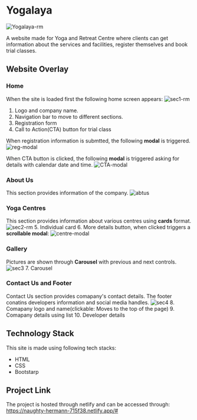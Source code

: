# Yogalaya
![Yogalaya-rm](https://user-images.githubusercontent.com/86565216/132538541-8095557c-ce9a-45fd-b08e-2bb36f28fa45.png)

A website made for Yoga and Retreat Centre where clients can get information about the services and facilities, register themselves and book trial classes.

## Website Overlay
### Home
When the site is loaded first the following home screen appears:
![sec1-rm](https://user-images.githubusercontent.com/86565216/132651309-c9464c1c-ce04-4d68-bd21-563014dd57d2.jpg)
1. Logo and company name.
2. Navigation bar to move to different sections.
3. Registration form
4. Call to Action(CTA) button for trial class

When registration information is submtted, the following **modal** is triggered.
![reg-modal](https://user-images.githubusercontent.com/86565216/132651974-4a105bf4-78d2-40ed-a634-38306af88f63.png)

When CTA button is clicked, the following **modal** is triggered asking for details with calendar date and time.
![CTA-modal](https://user-images.githubusercontent.com/86565216/132813427-87656487-a6df-42ed-9498-39532d361045.png)


### About Us
This section provides information of the company.
![abtus](https://user-images.githubusercontent.com/86565216/132652650-be70a383-8c78-41aa-bbab-56f9dba96785.png)

### Yoga Centres
This section provides information about various centres using **cards** format.
![sec2-rm](https://user-images.githubusercontent.com/86565216/132653343-70595652-8519-4c21-828a-105afc2a5d58.png)
5. Individual card
6. More details button, when clicked triggers a **scrollable modal**:
![centre-modal](https://user-images.githubusercontent.com/86565216/132653689-aecde2b5-5e84-49ff-9a8d-2b72f021052b.png)

### Gallery
Pictures are shown through **Carousel** with previous and next controls.
![sec3](https://user-images.githubusercontent.com/86565216/132654103-f8daa07e-2611-41f9-8ee7-be2830ac046b.png)
7. Carousel

### Contact Us and Footer
Contact Us section provides comapany's contact details. The footer conatins developers information and social media handles.
![sec4](https://user-images.githubusercontent.com/86565216/132654501-ecbefdcf-b32b-4420-b414-6a78c925eed0.png)
8. Comapany logo and name(clickable: Moves to the top of the page)
9. Comapany details using list
10. Developer details


## Technology Stack
This site is made using following tech stacks:
* HTML
* CSS
* Bootstarp

## Project Link
The project is hosted through netlify and can be accessed through:
https://naughty-hermann-715f38.netlify.app/#

